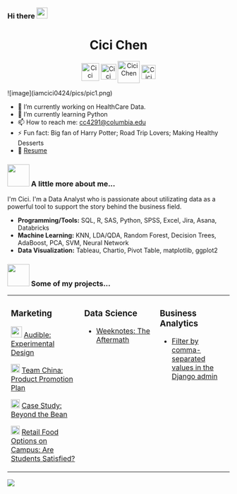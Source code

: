 ### Hi there <img src="https://media.giphy.com/media/hvRJCLFzcasrR4ia7z/giphy.gif" width="25px"> 

<p align="center"> <h1 align="center"> Cici Chen </h1> </p>
<p align="center"><a href="https://github.com/iamcici0424" target="_blank"><img align="center" src="https://cdn0.iconfinder.com/data/icons/social-media-filled-2/24/social_media-20-512.png" alt="Cici Chen" height="40" width="40" /></a>
  <a href="https://www.linkedin.com/in/iamcici/" target="_blank"><img align="center" src="https://cdn4.iconfinder.com/data/icons/colorful-guache-social-media-logos-1/159/social-media_linkedin-512.png" alt="Cici Chen" height="35" width="35" /></a>
  <a href="https://www.notion.so/iamcici/Welcome-to-Cici-s-Project-Portfolio-45f750933f6d4cf6b6de73bf73239bca" target="_blank"><img align="center" src="https://img.icons8.com/plasticine/2x/notion.png" alt="Cici Chen" height="50" width="50" /></a>
  <a href="mailto:cc4291@columbia.edu" target="_blank"><img align="center" src="https://cdn3.iconfinder.com/data/icons/colorful-guache-social-media-logos-1/159/social-media_gmail-512.png" alt="Cici Chen" height="32" width="32" /></a>
</p>
  ![image](iamcici0424/pics/pic1.png)

- 🔭 I’m currently working on HealthCare Data.
- 🌱 I’m currently learning Python
- 📫 How to reach me: cc4291@columbia.edu
- ⚡ Fun fact: Big fan of Harry Potter; Road Trip Lovers; Making Healthy Desserts
- 📝 [Resume](https://www.notion.so/iamcici/Resume-8fe8945f1d28476b8343de4e61cf46ee#b642b55f20b444dc8b509d4fcc0ef357)

### <img src="https://media.giphy.com/media/VgCDAzcKvsR6OM0uWg/giphy.gif" width="50"> A little more about me... 
I'm Cici. I'm a Data Analyst who is passionate about utilizating data as a powerful tool to support the story behind the business field.

- **Programming/Tools:** SQL, R, SAS, Python, SPSS, Excel, Jira, Asana, Databricks
- **Machine Learning:** KNN, LDA/QDA, Random Forest, Decision Trees, AdaBoost, PCA, SVM, Neural Network 
- **Data Visualization:** Tableau, Chartio, Pivot Table, matplotlib, ggplot2

### <img src="https://media.giphy.com/media/VgCDAzcKvsR6OM0uWg/giphy.gif" width="50"> Some of my projects... 

<table><tr><td valign="top" width="33%">

### Marketing

<img width="25" src="https://images-na.ssl-images-amazon.com/images/G/01/Audible/en_US/images/logo/Audible_Logo_New_Icon._V312762632_.png">   [Audible: Experimental Design](Audible_Experimental_Design/README.md)

<img width="20" src="https://oefv17-assets-dev.s3.amazonaws.com/presenter_assets/images/000/001/412/original/http___ohioeventfinder.com_organization_image_file_9111_SMG.jpg?1494416609">   [Team China: Product Promotion Plan](Product_Promotion_Plan/README.md)

<img width="20" src="https://media.licdn.com/dms/image/C4D0BAQEo4vVYUAo5Ag/company-logo_200_200/0?e=2159024400&v=beta&t=z0Lqm4JjoDfSDYgij_oKNh82mvOcjIngerexa8YMv0c">    [Case Study: Beyond the Bean](Beyond_the_Bean/README.md)

<img width="20" src="https://encrypted-tbn0.gstatic.com/images?q=tbn:ANd9GcR-Bvs5q7Ym5Ja-ZuHK6Mv-wdv3YxeeyyIfdAH82MMyw0FQ5zSd7DJlnSnKDzOYYqJMlU4&usqp=CAU">   [Retail Food Options on Campus: Are Students Satisfied?](/README.md)


</td><td valign="top" width="34%">

### Data Science

* [Weeknotes: The Aftermath](https://github.com/iamcici0424/Marketing-Mix-Models)

</td><td valign="top" width="33%">

### Business Analytics

* [Filter by comma-separated values in the Django admin](https://github.com/iamcici0424/Marketing-Mix-Models)

</td></tr></table>

![](https://visitor-badge.glitch.me/badge?page_id=iamcici.iamcici)

<!--
**iamcici0424/iamcici0424** is a ✨ _special_ ✨ repository because its `README.md` (this file) appears on your GitHub profile.

Here are some ideas to get you started:

- 🔭 I’m currently working on ...
- 🌱 I’m currently learning ...
- 👯 I’m looking to collaborate on ...
- 🤔 I’m looking for help with ...
- 💬 Ask me about ...
- 📫 How to reach me: ...
- 😄 Pronouns: ...
- ⚡ Fun fact: ...
-->
